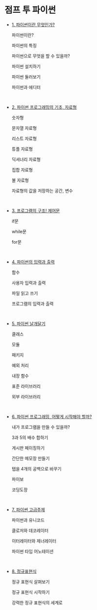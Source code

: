 # 점프 투 파이썬

- [1. 파이썬이란 무엇인가?](1.%20파이썬이란%20무엇인가%3F.md)

  파이썬이란?

  파이썬의 특징

  파이썬으로 무엇을 할 수 있을까?

  파이썬 설치하기

  파이썬 둘러보기

  파이썬과 에디터

<br/>

- [2. 파이썬 프로그래밍의 기초, 자료형](2.%20파이썬%20프로그래밍의%20기초%2C%20자료형.md)

  숫자형

  문자열 자료형

  리스트 자료형

  튜플 자료형

  딕셔너리 자료형

  집합 자료형

  불 자료형

  자료형의 값을 저장하는 공간, 변수

<br/>

- [3. 프로그램의 구조! 제어문](3.%20프로그램의%20구조!%20제어문.md)

  if문

  while문

  for문

<br/>

- [4. 파이썬의 입력과 출력](4.%20파이썬의%20입력과%20출력.md)

  함수

  사용자 입력과 출력

  파일 읽고 쓰기

  프로그램의 입력과 출력

<br/>

- [5. 파이썬 날개달기](5.%20파이썬%20날개달기.md)

  클래스

  모듈

  패키지

  예외 처리

  내장 함수

  표준 라이브러리

  외부 라이브러리

<br/>

- [6. 파이썬 프로그래밍, 어떻게 시작해야 할까?](6.%20파이썬%20프로그래밍%2C%20어떻게%20시작해야%20할까%3F.md)

  내가 프로그램을 만들 수 있을까?

  3과 5의 배수 합하기

  게시판 페이징하기

  간단한 메모장 만들기

  탭을 4개의 공백으로 바꾸기

  파이보

  코딩도장

<br/>

- [7. 파이썬 고급주제](7.%20파이썬%20고급주제)

  파이썬과 유니코드

  클로저와 데코레이터

  이터레이터와 제너레이터

  파이썬 타입 어노테이션

<br/>

- [8. 정규표현식](8.%20정규표현식)

  정규 표현식 살펴보기

  정규 표현식 시작하기

  강력한 정규 표현식의 세계로

<br/>
